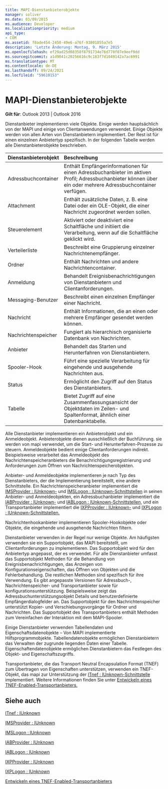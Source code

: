 ```yaml
---
title: MAPI-Dienstanbieterobjekte
manager: soliver
ms.date: 03/09/2015
ms.audience: Developer
ms.localizationpriority: medium
api_type:
- COM
ms.assetid: f8ade454-2450-49e6-a76f-93801055a7e5
description: 'Letzte Änderung: Montag, 9. März 2015'
ms.openlocfilehash: ef29ad25d08358f8791734e76d770f07e9eef9dd
ms.sourcegitcommit: a1d9041c20256616c9c183f7d1049142a7ac6991
ms.translationtype: MT
ms.contentlocale: de-DE
ms.lasthandoff: 09/24/2021
ms.locfileid: "59610153"
---
```

# <a name="mapi-service-provider-objects"></a>MAPI-Dienstanbieterobjekte

  
  
**Gilt für**: Outlook 2013 | Outlook 2016 
  
Dienstanbieter implementieren viele Objekte. Einige werden hauptsächlich von der MAPI und einige von Clientanwendungen verwendet. Einige Objekte werden von allen Arten von Dienstanbietern implementiert. Der Rest ist für einen einzelnen Anbietertyp spezifisch. In der folgenden Tabelle werden alle Dienstanbieterobjekte beschrieben.
  
|**Dienstanbieterobjekt**|**Beschreibung**|
|:-----|:-----|
|Adressbuchcontainer  <br/> |Enthält Empfängerinformationen für einen Adressbuchanbieter im aktiven Profil; Adressbuchanbieter können über ein oder mehrere Adressbuchcontainer verfügen.  <br/> |
|Attachment  <br/> |Enthält zusätzliche Daten, z. B. eine Datei oder ein OLE-Objekt, die einer Nachricht zugeordnet werden sollen.  <br/> |
|Steuerelement  <br/> |Aktiviert oder deaktiviert eine Schaltfläche und initiiert die Verarbeitung, wenn auf die Schaltfläche geklickt wird.  <br/> |
|Verteilerliste  <br/> |Beschreibt eine Gruppierung einzelner Nachrichtenempfänger.  <br/> |
|Ordner  <br/> |Enthält Nachrichten und andere Nachrichtencontainer.  <br/> |
|Anmeldung  <br/> |Behandelt Ereignisbenachrichtigungen von Dienstanbietern und Clientanforderungen.  <br/> |
|Messaging-Benutzer  <br/> |Beschreibt einen einzelnen Empfänger einer Nachricht.  <br/> |
|Nachricht  <br/> |Enthält Informationen, die an einen oder mehrere Empfänger gesendet werden können.  <br/> |
|Nachrichtenspeicher  <br/> |Fungiert als hierarchisch organisierte Datenbank von Nachrichten.  <br/> |
|Anbieter  <br/> |Behandelt das Starten und Herunterfahren von Dienstanbietern.  <br/> |
|Spooler-Hook  <br/> |Führt eine spezielle Verarbeitung für eingehende und ausgehende Nachrichten aus.  <br/> |
|Status  <br/> |Ermöglicht den Zugriff auf den Status des Dienstanbieters.  <br/> |
|Tabelle  <br/> |Bietet Zugriff auf eine Zusammenfassungsansicht der Objektdaten im Zeilen- und Spaltenformat, ähnlich einer Datenbanktabelle.  <br/> |
   
Alle Dienstanbieter implementieren ein Anbieterobjekt und ein Anmeldeobjekt. Anbieterobjekte dienen ausschließlich der Buchführung. sie werden von mapi verwendet, um die Start- und Herunterfahren-Prozesse zu steuern. Anmeldeobjekte bedient einige Clientanforderungen indirekt. Beispielsweise verarbeitet das Anmeldeobjekt des Nachrichtenspeicheranbieters die Benachrichtigungsregistrierung und Anforderungen zum Öffnen von Nachrichtenspeicherobjekten. 
  
Anbieter- und Anmeldeobjekte implementieren je nach Typ des Dienstanbieters, der die Implementierung bereitstellt, eine andere Schnittstelle. Ein Nachrichtenspeicheranbieter implementiert die [IMSProvider : IUnknown-](imsprovideriunknown.md) und [IMSLogon : IUnknown-Schnittstellen](imslogoniunknown.md) in seinen Anbieter- und Anmeldeobjekten, ein Adressbuchanbieter implementiert die [IABProvider : IUnknown-](iabprovideriunknown.md) und [IABLogon : IUnknown-Schnittstellen,](iablogoniunknown.md) und ein Transportanbieter implementiert die [IXPProvider : IUnknown-](ixpprovideriunknown.md) und [IXPLogon : IUnknown-Schnittstellen.](ixplogoniunknown.md) 
  
Nachrichtenhookanbieter implementieren Spooler-Hookobjekte oder Objekte, die eingehende und ausgehende Nachrichten filtern.
  
Dienstanbieter verwenden in der Regel nur wenige Objekte. Am häufigsten verwenden sie ein Supportobjekt, das MAPI bereitstellt, um Clientanforderungen zu implementieren. Das Supportobjekt wird für den Anbietertyp angepasst, der es verwendet. Für alle Dienstanbieter umfasst das Supportobjekt Methoden für die Behandlung von Ereignisbenachrichtigungen, das Anzeigen von Konfigurationseigenschaften, das Öffnen von Objekten und die Fehlerbehandlung. Die restlichen Methoden sind spezifisch für ihre Verwendung. Es gibt angepasste Versionen für Adressbuch-, Nachrichtenspeicher- und Transportanbieter sowie für konfigurationsunterstützung. Beispielsweise zeigt das Adressbuchunterstützungsobjekt Details und benutzerdefinierte Empfängerdialogfelder an. Das Supportobjekt für den Nachrichtenspeicher unterstützt Kopier- und Verschiebungsvorgänge für Ordner und Nachrichten. Das Supportobjekt des Transportanbieters enthält Methoden zum Vereinfachen der Interaktion mit dem MAPI-Spooler. 
  
Einige Dienstanbieter verwenden Tabellendaten und Eigenschaftsdatenobjekte – Von MAPI implementierte Hilfsprogrammobjekte. Tabellendatenobjekte ermöglichen Dienstanbietern das Verwalten der zugrunde liegenden Daten einer Tabelle. Eigenschaftendatenobjekte ermöglichen Dienstanbietern das Festlegen des Objekt- und Eigenschaftszugriffs. 
  
Transportanbieter, die das Transport Neutral Encapsulation Format (TNEF) zum Übertragen von Eigenschaften unterstützen, verwenden ein TNEF-Objekt, das mapi zur Unterstützung der [ITnef : IUnknown-Schnittstelle](itnefiunknown.md) implementiert. Weitere Informationen finden Sie unter [Entwickeln eines TNEF-Enabled-Transportanbieters.](developing-a-tnef-enabled-transport-provider.md) 
  
## <a name="see-also"></a>Siehe auch



[ITnef : IUnknown](itnefiunknown.md)
  
[IMSProvider : IUnknown](imsprovideriunknown.md)
  
[IMSLogon : IUnknown](imslogoniunknown.md)
  
[IABProvider : IUnknown](iabprovideriunknown.md)
  
[IABLogon : IUnknown](iablogoniunknown.md)
  
[IXPProvider : IUnknown](ixpprovideriunknown.md)
  
[IXPLogon : IUnknown](ixplogoniunknown.md)


[Entwickeln eines TNEF-Enabled-Transportanbieters](developing-a-tnef-enabled-transport-provider.md)

